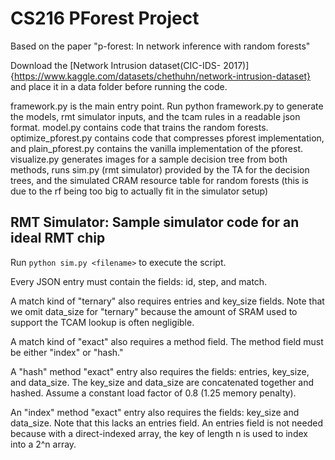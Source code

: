 # CS216 PForest Project
Based on the paper "p-forest: In network inference with random forests"

Download the [Network Intrusion dataset(CIC-IDS- 2017)]{https://www.kaggle.com/datasets/chethuhn/network-intrusion-dataset} and place it in a data folder before running the code.

framework.py is the main entry point. Run python framework.py to generate the models, rmt simulator inputs, and the tcam rules in a readable json format. model.py contains code that trains the random forests. optimize_pforest.py contains code that compresses pforest implementation, and plain_pforest.py contains the vanilla implementation of the pforest. visualize.py generates images for a sample decision tree from both methods, runs sim.py (rmt simulator) provided by the TA for the decision trees, and the simulated CRAM resource table for random forests (this is due to the rf being too big to actually fit in the simulator setup)

## RMT Simulator: Sample simulator code for an ideal RMT chip

Run `python sim.py <filename>` to execute the script.

Every JSON entry must contain the fields: id, step, and match.

A match kind of "ternary" also requires entries and key_size fields. Note that we omit data_size for "ternary" because the amount of SRAM used to support the TCAM lookup is often negligible.

A match kind of "exact" also requires a method field. The method field must be either "index" or "hash." 

A "hash" method "exact" entry also requires the fields: entries, key_size, and data_size. The key_size and data_size are concatenated together and hashed. Assume a constant load factor of 0.8 (1.25 memory penalty).

An "index" method "exact" entry also requires the fields: key_size and data_size. Note that this lacks an entries field. An entries field is not needed because with a direct-indexed array, the key of length n is used to index into a 2^n array.
